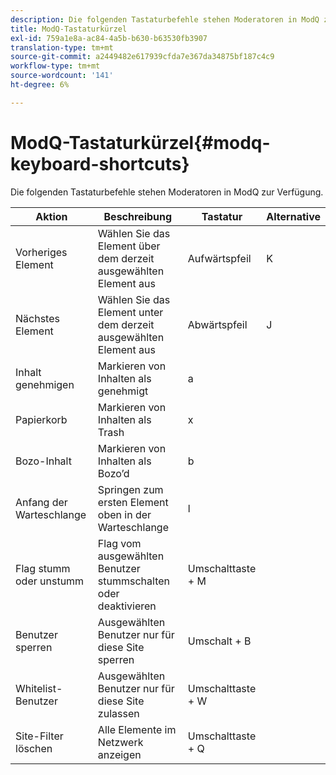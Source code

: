 ```yaml
---
description: Die folgenden Tastaturbefehle stehen Moderatoren in ModQ zur Verfügung.
title: ModQ-Tastaturkürzel
exl-id: 759a1e8a-ac84-4a5b-b630-b63530fb3907
translation-type: tm+mt
source-git-commit: a2449482e617939cfda7e367da34875bf187c4c9
workflow-type: tm+mt
source-wordcount: '141'
ht-degree: 6%

---
```


# ModQ-Tastaturkürzel{#modq-keyboard-shortcuts}

Die folgenden Tastaturbefehle stehen Moderatoren in ModQ zur Verfügung.

| Aktion | Beschreibung | Tastatur | Alternative |
|---|---|---|---|
| Vorheriges Element | Wählen Sie das Element über dem derzeit ausgewählten Element aus | Aufwärtspfeil | K |
| Nächstes Element | Wählen Sie das Element unter dem derzeit ausgewählten Element aus | Abwärtspfeil | J |
| Inhalt genehmigen | Markieren von Inhalten als genehmigt | a |  |
| Papierkorb | Markieren von Inhalten als Trash | x |  |
| Bozo-Inhalt | Markieren von Inhalten als Bozo’d | b |  |
| Anfang der Warteschlange | Springen zum ersten Element oben in der Warteschlange | l |  |
| Flag stumm oder unstumm | Flag vom ausgewählten Benutzer stummschalten oder deaktivieren | Umschalttaste + M |  |
| Benutzer sperren | Ausgewählten Benutzer nur für diese Site sperren | Umschalt + B |  |
| Whitelist-Benutzer | Ausgewählten Benutzer nur für diese Site zulassen | Umschalttaste + W |  |
| Site-Filter löschen | Alle Elemente im Netzwerk anzeigen | Umschalttaste + Q |  |
